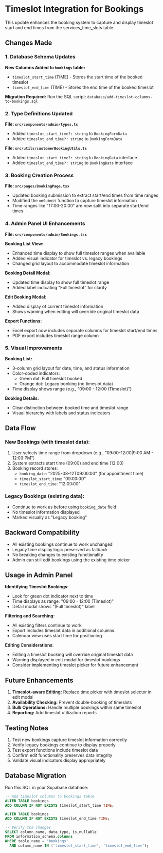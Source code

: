 # Timeslot Integration for Bookings

This update enhances the booking system to capture and display timeslot start and end times from the services_time_slots table.

## Changes Made

### 1. Database Schema Updates

**New Columns Added to `bookings` table:**
- `timeslot_start_time` (TIME) - Stores the start time of the booked timeslot
- `timeslot_end_time` (TIME) - Stores the end time of the booked timeslot

**Migration Required:**
Run the SQL script: `database/add-timeslot-columns-to-bookings.sql`

### 2. Type Definitions Updated

**File: `src/components/admin/types.ts`**
- Added `timeslot_start_time?: string` to `BookingFormData`
- Added `timeslot_end_time?: string` to `BookingFormData`

**File: `src/utils/customerBookingUtils.ts`**  
- Added `timeslot_start_time?: string` to `BookingData` interface
- Added `timeslot_end_time?: string` to `BookingData` interface

### 3. Booking Creation Process

**File: `src/pages/BookingPage.tsx`**
- Updated booking submission to extract start/end times from time ranges
- Modified the `onSubmit` function to capture timeslot information
- Time ranges like "17:00-20:00" are now split into separate start/end times

### 4. Admin Panel UI Enhancements

**File: `src/components/admin/Bookings.tsx`**

**Booking List View:**
- Enhanced time display to show full timeslot ranges when available
- Added visual indicator for timeslot vs. legacy bookings
- Changed grid layout to accommodate timeslot information

**Booking Detail Modal:**
- Updated time display to show full timeslot range
- Added label indicating "Full timeslot" for clarity

**Edit Booking Modal:**
- Added display of current timeslot information
- Shows warning when editing will override original timeslot data

**Export Functions:**
- Excel export now includes separate columns for timeslot start/end times
- PDF export includes timeslot range column

### 5. Visual Improvements

**Booking List:**
- 3-column grid layout for date, time, and status information
- Color-coded indicators:
  - Green dot: Full timeslot booked
  - Orange dot: Legacy booking (no timeslot data)
- Time display shows range (e.g., "09:00 - 12:00 (Timeslot)")

**Booking Details:**
- Clear distinction between booked time and timeslot range
- Visual hierarchy with labels and status indicators

## Data Flow

### New Bookings (with timeslot data):
1. User selects time range from dropdown (e.g., "09:00-12:00|9:00 AM - 12:00 PM")
2. System extracts start time (09:00) and end time (12:00)  
3. Booking record stores:
   - `booking_date`: "2025-08-12T09:00:00" (for appointment time)
   - `timeslot_start_time`: "09:00:00"
   - `timeslot_end_time`: "12:00:00"

### Legacy Bookings (existing data):
- Continue to work as before using `booking_date` field
- No timeslot information displayed
- Marked visually as "Legacy booking"

## Backward Compatibility

- All existing bookings continue to work unchanged
- Legacy time display logic preserved as fallback
- No breaking changes to existing functionality
- Admin can still edit bookings using the existing time picker

## Usage in Admin Panel

**Identifying Timeslot Bookings:**
- Look for green dot indicator next to time
- Time displays as range: "09:00 - 12:00 (Timeslot)"
- Detail modal shows "(Full timeslot)" label

**Filtering and Searching:**
- All existing filters continue to work
- Export includes timeslot data in additional columns
- Calendar view uses start time for positioning

**Editing Considerations:**
- Editing a timeslot booking will override original timeslot data
- Warning displayed in edit modal for timeslot bookings
- Consider implementing timeslot picker for future enhancement

## Future Enhancements

1. **Timeslot-aware Editing:** Replace time picker with timeslot selector in edit modal
2. **Availability Checking:** Prevent double-booking of timeslots
3. **Bulk Operations:** Handle multiple bookings within same timeslot
4. **Reporting:** Add timeslot utilization reports

## Testing Notes

1. Test new bookings capture timeslot information correctly
2. Verify legacy bookings continue to display properly
3. Test export functions include timeslot data
4. Confirm edit functionality preserves data integrity
5. Validate visual indicators display appropriately

## Database Migration

Run this SQL in your Supabase database:

```sql
-- Add timeslot columns to bookings table
ALTER TABLE bookings 
ADD COLUMN IF NOT EXISTS timeslot_start_time TIME;

ALTER TABLE bookings 
ADD COLUMN IF NOT EXISTS timeslot_end_time TIME;

-- Verify the changes
SELECT column_name, data_type, is_nullable 
FROM information_schema.columns 
WHERE table_name = 'bookings' 
  AND column_name IN ('timeslot_start_time', 'timeslot_end_time');
```
